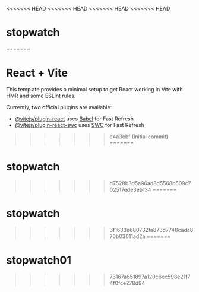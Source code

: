 <<<<<<< HEAD
<<<<<<< HEAD
<<<<<<< HEAD
<<<<<<< HEAD
# stopwatch
=======
# React + Vite

This template provides a minimal setup to get React working in Vite with HMR and some ESLint rules.

Currently, two official plugins are available:

- [@vitejs/plugin-react](https://github.com/vitejs/vite-plugin-react/blob/main/packages/plugin-react/README.md) uses [Babel](https://babeljs.io/) for Fast Refresh
- [@vitejs/plugin-react-swc](https://github.com/vitejs/vite-plugin-react-swc) uses [SWC](https://swc.rs/) for Fast Refresh
>>>>>>> e4a3ebf (Initial commit)
=======
# stopwatch
>>>>>>> d7528b3d5a96ad8d5568b509c702517ede3eb134
=======
# stopwatch
>>>>>>> 3f1683e680732fa873d7748cada870b03011ad2a
=======
# stopwatch01
>>>>>>> 73167a651897a120c6ec598e21f74f0fce278d94
